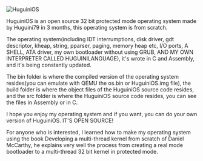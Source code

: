 ![HuguiniOS](https://github.com/user-attachments/assets/8626dd3d-c1d2-4648-8adf-29595efa4268)

HuguiniOS is an open source 32 bit protected mode operating system made by Huguini79 in 3 months, this operating system is from scratch.

The operating system(including IDT interrumptions, disk driver, gdt descriptor, kheap, string, pparser, paging, memory heap etc, I/O ports, A SHELL, ATA driver, my own bootloader without using GRUB, AND MY OWN INTERPRETER CALLED HUGUINILANGUAGE), it's wrote in C and Assembly, and it's being constantly updated.

The bin folder is where the compiled version of the operating system resides(you can emulate with QEMU the os.bin or HuguiniOS.img file), the build folder is where the object files of the HuguiniOS source code resides, and the src folder is where the HuguiniOS source code resides, you can see the files in Assembly or in C.

I hope you enjoy my operating system and if you want, you can do your own version of HuguiniOS. IT'S OPEN SOURCE!

For anyone who is interested, I learned how to make my operating system using the book Developing a multi-thread kernel from scratch of Daniel McCarthy, he explains very well the process from creating a real mode bootloader to a multi-thread 32 bit kernel in protected mode.

